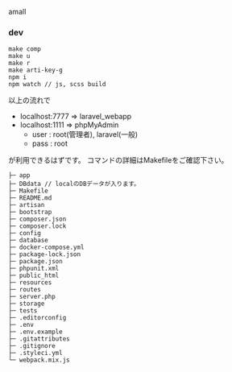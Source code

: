 amall

### dev
```
make comp
make u
make r
make arti-key-g
npm i
npm watch // js, scss build
```
以上の流れで
- localhost:7777 => laravel_webapp
- localhost:1111 => phpMyAdmin
  - user : root(管理者),  laravel(一般)
  - pass : root

が利用できるはずです。
コマンドの詳細はMakefileをご確認下さい。

```
├─ app
├─ DBdata // localのDBデータが入ります。
├─ Makefile
├─ README.md
├─ artisan
├─ bootstrap
├─ composer.json
├─ composer.lock
├─ config
├─ database
├─ docker-compose.yml
├─ package-lock.json
├─ package.json
├─ phpunit.xml
├─ public_html
├─ resources
├─ routes
├─ server.php
├─ storage
├─ tests
├─ .editorconfig
├─ .env
├─ .env.example
├─ .gitattributes
├─ .gitignore
├─ .styleci.yml
└─ webpack.mix.js
```
